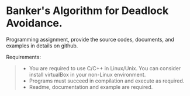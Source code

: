 # **Banker's Algorithm for Deadlock Avoidance.**

Programming assignment, provide the source codes, documents, and examples in details on github.

Requirements:
> + You are required to use C/C++ in Linux/Unix. You can consider install virtualBox in your non-Linux environment.
> + Programs must succeed in compilation and execute as required.
> + Readme, documentation and example are required.

